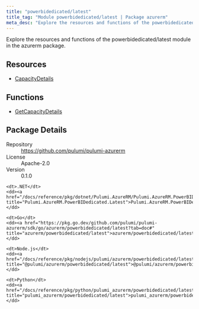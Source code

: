 ```yaml
---
title: "powerbidedicated/latest"
title_tag: "Module powerbidedicated/latest | Package azurerm"
meta_desc: "Explore the resources and functions of the powerbidedicated/latest module in the azurerm package."
---
```


<!-- WARNING: this file was generated by Pulumi Docs Generator. -->
<!-- Do not edit by hand unless you're certain you know what you are doing! -->

Explore the resources and functions of the powerbidedicated/latest module in the azurerm package.

<h2 id="resources">Resources</h2>
<ul class="api">
    <li><a href="capacitydetails" title="CapacityDetails"><span class="symbol resource"></span>CapacityDetails</a></li>
</ul>

<h2 id="functions">Functions</h2>
<ul class="api">
    <li><a href="getcapacitydetails" title="GetCapacityDetails"><span class="symbol function"></span>GetCapacityDetails</a></li>
</ul>

<h2 id="package-details">Package Details</h2>
<dl class="package-details">
	<dt>Repository</dt>
	<dd><a href="https://github.com/pulumi/pulumi-azurerm">https://github.com/pulumi/pulumi-azurerm</a></dd>
	<dt>License</dt>
	<dd>Apache-2.0</dd>
	<dt>Version</dt>
	<dd>0.1.0</dd>
</dl>



<dl class="tabular">

    <dt>.NET</dt>
    <dd><a href="/docs/reference/pkg/dotnet/Pulumi.AzureRM/Pulumi.AzureRM.PowerBIDedicated.Latest.html" title="Pulumi.AzureRM.PowerBIDedicated.Latest">Pulumi.AzureRM.PowerBIDedicated.Latest</a></dd>

    <dt>Go</dt>
    <dd><a href="https://pkg.go.dev/github.com/pulumi/pulumi-azurerm/sdk/go/azurerm/powerbidedicated/latest?tab=doc#" title="azurerm/powerbidedicated/latest">azurerm/powerbidedicated/latest</a></dd>

    <dt>Node.js</dt>
    <dd><a href="/docs/reference/pkg/nodejs/pulumi/azurerm/powerbidedicated/latest/#" title="@pulumi/azurerm/powerbidedicated/latest">@pulumi/azurerm/powerbidedicated/latest</a></dd>

    <dt>Python</dt>
    <dd><a href="/docs/reference/pkg/python/pulumi_azurerm/powerbidedicated/latest" title="pulumi_azurerm/powerbidedicated/latest">pulumi_azurerm/powerbidedicated/latest</a></dd>

</dl>

